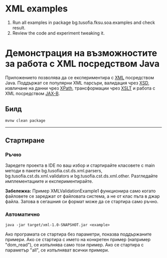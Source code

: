 # XML examples

1. Run all examples in package bg.tusofia.fksu.soa.examples and check result.
2. Review the code and experiment tweaking it.


# Демонстрация на възможностите за работа с XML посредством Java

Приложението позволява да се експериментира с [XML](https://en.wikipedia.org/wiki/XML) посредством Java. Поддържат се популярни XML парсъри, валидация чрез [XSD](https://en.wikipedia.org/wiki/XML_Schema_(W3C)), извличане на данни чрез [XPath](https://en.wikipedia.org/wiki/XPath), трансформации чрез [XSLT](https://en.wikipedia.org/wiki/XSLT) и работа с XML посредством [JAX-B](https://en.wikipedia.org/wiki/Java_Architecture_for_XML_Binding).

## Билд
```
mvnw clean package
```

---

## Стартиране

### Ръчно
Заредете проекта в IDE по ваш избор и стартирайте класовете с main методи в пакети bg.tusofia.cst.ds.xml.parsers, bg.tusofia.cst.ds.xml.validators и bg.tusofia.cst.ds.xml.other. Разгледайте имплементациите и експериментирайте.

**Забележка:**  Пример XMLValidationExample1 функционира само когато файловете се зареджат от файловата система, а не от клас пъта в джар файла. Затова в сегашния си формат може да се стартира само ръчно. 

### Автоматично
```
java -jar target/xml-1.0-SNAPSHOT.jar <example>
```

Ако програмата се стартира без параметри, показва поддържаните примери. Ако се стартира с името на конкретен пример (например "dom_read"), се изпълнява само този пример. Ако се стартира с параметър "all", се изпълняват всички примери.
